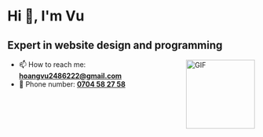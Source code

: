 <h1 align="left">Hi 👋, I'm Vu</h1>
<h2 align="left">Expert in website design and programming</h3>


<img align="right" alt="GIF" height="140px" src="[https://media.giphy.com/media/du3J3cXyzhj75IOgvA/giphy.gif](https://giphy.com/gifs/sun-light-sunlight-enOL7Bi0fyD71KWYRX)" />

- 📫 How to reach me: <a mailto="hoangvu2486222@gmail.com">**hoangvu2486222@gmail.com**</a><br>
- 🚀 Phone number: <a href="christian.tomasino.dev@gmail.com">**0704 58 27 58**</a>



